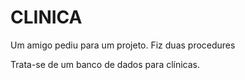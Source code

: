 # CLINICA
Um amigo pediu para um projeto. Fiz duas procedures

Trata-se de um banco de dados para clínicas.
